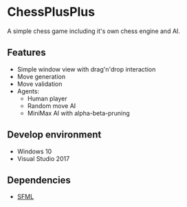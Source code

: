 # ChessPlusPlus

A simple chess game including it's own chess engine and AI.

## Features
- Simple window view with drag'n'drop interaction
- Move generation
- Move validation
- Agents:
  - Human player
  - Random move AI
  - MiniMax AI with alpha-beta-pruning

## Develop environment
- Windows 10
- Visual Studio 2017

## Dependencies
- [SFML](https://www.sfml-dev.org/)
